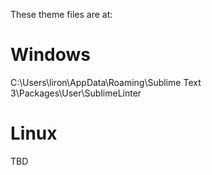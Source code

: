 These theme files are at:

# Windows
C:\Users\liron\AppData\Roaming\Sublime Text 3\Packages\User\SublimeLinter

# Linux
TBD
